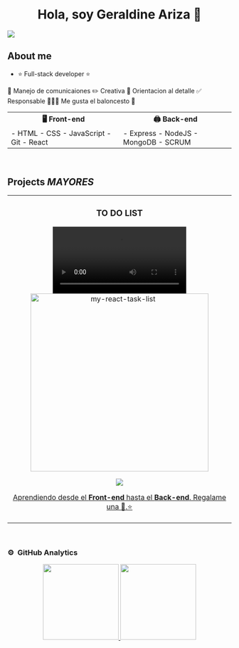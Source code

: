 <div align="center">
<h1 align="center">Hola, soy Geraldine Ariza 👋</h1>
</div>
<img src="https://github.com/GeralAriza12/GeralAriza12/assets/116414042/f3601a90-4472-4aea-bed8-8c8d8f158ae4">


## About me

- ⭐ Full-stack developer ⭐
<table align="center">
<tr>
    <th>🖥️ Front-end</th>
    <th>🖨️ Back-end</th>
</tr>
<tr>
    <td width="50%">
        - HTML
        - CSS
        - JavaScript
        - Git
        - React 
    </td>
    <td>
        - Express
        - NodeJS 
        - MongoDB
        - SCRUM
    </td>
</tr>
<tr>
    🎥 Manejo de comunicaiones 
</tr>
<tr>
    ✏️ Creativa 
</tr>
<tr>
   🎀 Orientacion al detalle  
</tr>
<tr>
    ✅ Responsable
</tr>
<tr>
    ⛹🏾‍♂️ Me gusta el baloncesto 🧡
</tr>
</table>

<br>

## Projects *MAYORES*
<table>
<tr>
<td width="50%">
<h3 align="center">TO DO LIST</h3>
<div align="center">

<a href="https://github.com/GeralAriza12/my-react-task-list/tree/review-3/" target="_blank">
<video>
    <source src="https://www.linkedin.com/posts/geraldine-ariza-perez_programaciaejn-activity-7136159939558850560-gNYz?utm_source=share&utm_medium=member_desktop" type="video/mp4">
</video>
<img src="https://github.com/GeralAriza12/GeralAriza12/assets/116414042/854a9ecb-be3d-46ac-98e4-84623b93adca" width="400" alt="my-react-task-list"></a>

<p>
<a href="https://github.com/GeralAriza12/my-react-task-list/tree/review-3/" target="_red">
<img src="https://img.shields.io/badge/C%C3%93DIGO-000?style=for-the-badge&logo=github&logoColor=whit4">
</p>
<p>Aprendiendo desde el <strong>Front-end</strong> hasta el <strong>Back-end</strong>. Regalame una 🌟.⭐</p>
</div>
                                                                                      
</td>  
</table>                                                                                 
</div>
<br>

### ⚙️ &nbsp;GitHub Analytics

<p align="center">
<a href="https://github.com/GeralAriza12">
  <img height="170em" src="https://github-readme-stats-eight-theta.vercel.app/api?username=GeralAriza12&show_icons=true&theme=algolia&include_all_commits=true&count_private=true"/>
  <img height="170em" src="https://github-readme-stats-eight-theta.vercel.app/api/top-langs/?username=GeralAriza12&layout=compact&langs_count=8&theme=algolia"/>
</a>
</p>
